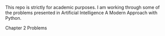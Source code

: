 This repo is strictly for academic purposes. I am working through some of the problems presented in Artificial Intelligence A Modern Approach with Python. 

Chapter 2 Problems